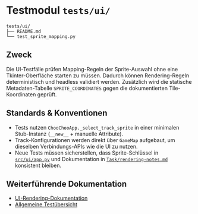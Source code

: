 # Testmodul `tests/ui/`

```text
tests/ui/
├── README.md
└── test_sprite_mapping.py
```

## Zweck
Die UI-Testfälle prüfen Mapping-Regeln der Sprite-Auswahl ohne eine Tkinter-Oberfläche starten zu müssen. Dadurch können Rendering-Regeln deterministisch und headless validiert werden.
Zusätzlich wird die statische Metadaten-Tabelle `SPRITE_COORDINATES` gegen die dokumentierten Tile-Koordinaten geprüft.

## Standards & Konventionen
- Tests nutzen `ChooChooApp._select_track_sprite` in einer minimalen Stub-Instanz (`__new__` + manuelle Attribute).
- Track-Konfigurationen werden direkt über `GameMap` aufgebaut, um dieselben Verbindungs-APIs wie die UI zu nutzen.
- Neue Tests müssen sicherstellen, dass Sprite-Schlüssel in [`src/ui/app.py`](../../src/ui/app.py) und Dokumentation in [`Task/rendering-notes.md`](../../Task/rendering-notes.md) konsistent bleiben.

## Weiterführende Dokumentation
- [UI-Rendering-Dokumentation](../../src/ui/README.md)
- [Allgemeine Testübersicht](../README.md)
